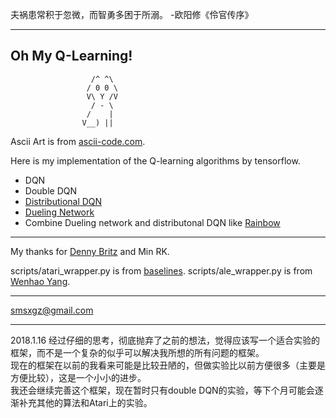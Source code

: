 夫祸患常积于忽微，而智勇多困于所溺。
-欧阳修《伶官传序》

----
Oh My Q-Learning!
----
                      /^ ^\
                     / 0 0 \
                     V\ Y /V
                      / - \
                     /    |
                    V__) ||

Ascii Art is from [ascii-code.com](https://www.ascii-code.com/ascii-art/animals/dogs.php).


Here is my implementation of the Q-learning algorithms by tensorflow.
* DQN
* Double DQN
* [Distributional DQN](https://arxiv.org/abs/1707.06887)
* [Dueling Network](https://arxiv.org/pdf/151-[]06581)
* Combine Dueling network and distributonal DQN like [Rainbow](https://arxiv.org/pdf/1710.02298)

----
My thanks for [Denny Britz](https://github.com/dennybritz/reinforcement-learning) and Min RK.

scripts/atari_wrapper.py is from [baselines](https://github.com/openai/baselines/blob/master/baselines/common/atari_wrappers.py).
scripts/ale_wrapper.py is from [Wenhao Yang](https://github.com/yangwenh).

----
smsxgz@gmail.com

----
2018.1.16
经过仔细的思考，彻底抛弃了之前的想法，觉得应该写一个适合实验的框架，而不是一个复杂的似乎可以解决我所想的所有问题的框架。  
现在的框架在以前的我看来可能是比较丑陋的，但做实验比以前方便很多（主要是方便比较），这是一个小小的进步。  
我还会继续完善这个框架，现在暂时只有double DQN的实验，等下个月可能会逐渐补充其他的算法和Atari上的实验。
